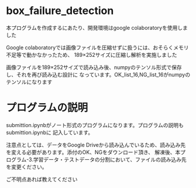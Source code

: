 # box_failure_detection

本プログラムを作成するにあたり、開発環境はgoogle colaboratoryを使用しました

Google colaboratoryでは画像ファイルを圧縮せずに扱うには、おそらくメモリ不足等で動かなかったため、
189×252サイズに圧縮し解析を実施しました

画像ファイルを189×252サイズで読み込み後、numpyのテンソル形式で保存し、それを再び読み込む設計に
なっています。OK_list_16,NG_list_16がnumpyのテンソルになります

# プログラムの説明
submittion.ipynbがノート形式のプログラムになります。プログラムの説明もsubmittion.ipynbに
記入しています。

注意点としては、データをGoogle Driveから読み込んでいるため、読み込み先を変える必要があります。添付のOK、NGをダウンロード頂き、
解凍後、本プログラム-3.学習データ・テストデータの分割において、ファイルの読み込み先を変更ください。

ご不明点あれば教えてください
